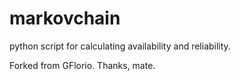 # markovchain
python script for calculating availability and reliability.

Forked from GFlorio. Thanks, mate.